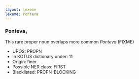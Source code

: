 ```yaml
---
layout: lexeme
lexeme: Ponteva
---
```


###  Ponteva₁

This rare proper noun overlaps more common *Ponteva* (FIXME)
* UPOS:  PROPN
* in KOTUS dictionary under:  11
* Origin:  finer
* Possible NER class:  FIRST
* Blacklisted:  PROPN-BLOCKING

